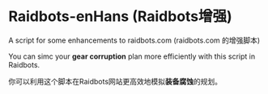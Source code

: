 # Raidbots-enHans (Raidbots增强)
A script for some enhancements to raidbots.com (raidbots.com 的增强脚本)

You can simc your **gear corruption** plan more efficiently with this script in Raidbots.

你可以利用这个脚本在Raidbots网站更高效地模拟**装备腐蚀**的规划。
